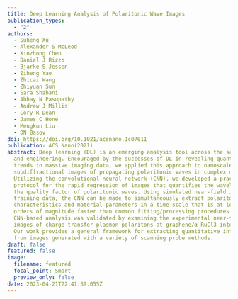 ```yaml
---
title: Deep Learning Analysis of Polaritonic Wave Images
publication_types:
  - "2"
authors:
  - Suheng Xu
  - Alexander S McLeod
  - Xinzhong Chen
  - Daniel J Rizzo
  - Bjarke S Jessen
  - Ziheng Yao
  - Zhicai Wang
  - Zhiyuan Sun
  - Sara Shabani
  - Abhay N Pasupathy
  - Andrew J Millis
  - Cory R Dean
  - James C Hone
  - Mengkun Liu
  - DN Basov
doi: https://doi.org/10.1021/acsnano.1c07011
publication: ACS Nano(2021)
abstract: Deep learning (DL) is an emerging analysis tool across the sciences
  and engineering. Encouraged by the successes of DL in revealing quantitative
  trends in massive imaging data, we applied this approach to nanoscale deeply
  subdiffractional images of propagating polaritonic waves in complex materials.
  Utilizing the convolutional neural network (CNN), we developed a practical
  protocol for the rapid regression of images that quantifies the wavelength and
  the quality factor of polaritonic waves. Using simulated near-field images as
  training data, the CNN can be made to simultaneously extract polaritonic
  characteristics and material parameters in a time scale that is at least 3
  orders of magnitude faster than common fitting/processing procedures. The
  CNN-based analysis was validated by examining the experimental near-field
  images of charge-transfer plasmon polaritons at graphene/α-RuCl3 interfaces.
  Our work provides a general framework for extracting quantitative information
  from images generated with a variety of scanning probe methods.
draft: false
featured: false
image:
  filename: featured
  focal_point: Smart
  preview_only: false
date: 2023-04-21T22:41:39.055Z
---
```

